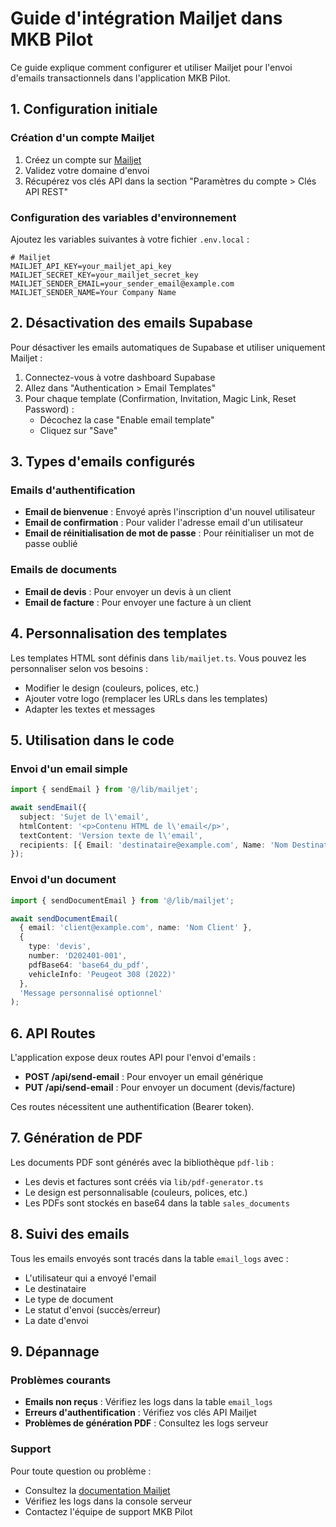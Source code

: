 # Guide d'intégration Mailjet dans MKB Pilot

Ce guide explique comment configurer et utiliser Mailjet pour l'envoi d'emails transactionnels dans l'application MKB Pilot.

## 1. Configuration initiale

### Création d'un compte Mailjet

1. Créez un compte sur [Mailjet](https://www.mailjet.com/)
2. Validez votre domaine d'envoi
3. Récupérez vos clés API dans la section "Paramètres du compte > Clés API REST"

### Configuration des variables d'environnement

Ajoutez les variables suivantes à votre fichier `.env.local` :

```
# Mailjet
MAILJET_API_KEY=your_mailjet_api_key
MAILJET_SECRET_KEY=your_mailjet_secret_key
MAILJET_SENDER_EMAIL=your_sender_email@example.com
MAILJET_SENDER_NAME=Your Company Name
```

## 2. Désactivation des emails Supabase

Pour désactiver les emails automatiques de Supabase et utiliser uniquement Mailjet :

1. Connectez-vous à votre dashboard Supabase
2. Allez dans "Authentication > Email Templates"
3. Pour chaque template (Confirmation, Invitation, Magic Link, Reset Password) :
   - Décochez la case "Enable email template"
   - Cliquez sur "Save"

## 3. Types d'emails configurés

### Emails d'authentification

- **Email de bienvenue** : Envoyé après l'inscription d'un nouvel utilisateur
- **Email de confirmation** : Pour valider l'adresse email d'un utilisateur
- **Email de réinitialisation de mot de passe** : Pour réinitialiser un mot de passe oublié

### Emails de documents

- **Email de devis** : Pour envoyer un devis à un client
- **Email de facture** : Pour envoyer une facture à un client

## 4. Personnalisation des templates

Les templates HTML sont définis dans `lib/mailjet.ts`. Vous pouvez les personnaliser selon vos besoins :

- Modifier le design (couleurs, polices, etc.)
- Ajouter votre logo (remplacer les URLs dans les templates)
- Adapter les textes et messages

## 5. Utilisation dans le code

### Envoi d'un email simple

```typescript
import { sendEmail } from '@/lib/mailjet';

await sendEmail({
  subject: 'Sujet de l\'email',
  htmlContent: '<p>Contenu HTML de l\'email</p>',
  textContent: 'Version texte de l\'email',
  recipients: [{ Email: 'destinataire@example.com', Name: 'Nom Destinataire' }],
});
```

### Envoi d'un document

```typescript
import { sendDocumentEmail } from '@/lib/mailjet';

await sendDocumentEmail(
  { email: 'client@example.com', name: 'Nom Client' },
  { 
    type: 'devis', 
    number: 'D202401-001', 
    pdfBase64: 'base64_du_pdf', 
    vehicleInfo: 'Peugeot 308 (2022)' 
  },
  'Message personnalisé optionnel'
);
```

## 6. API Routes

L'application expose deux routes API pour l'envoi d'emails :

- **POST /api/send-email** : Pour envoyer un email générique
- **PUT /api/send-email** : Pour envoyer un document (devis/facture)

Ces routes nécessitent une authentification (Bearer token).

## 7. Génération de PDF

Les documents PDF sont générés avec la bibliothèque `pdf-lib` :

- Les devis et factures sont créés via `lib/pdf-generator.ts`
- Le design est personnalisable (couleurs, polices, etc.)
- Les PDFs sont stockés en base64 dans la table `sales_documents`

## 8. Suivi des emails

Tous les emails envoyés sont tracés dans la table `email_logs` avec :

- L'utilisateur qui a envoyé l'email
- Le destinataire
- Le type de document
- Le statut d'envoi (succès/erreur)
- La date d'envoi

## 9. Dépannage

### Problèmes courants

- **Emails non reçus** : Vérifiez les logs dans la table `email_logs`
- **Erreurs d'authentification** : Vérifiez vos clés API Mailjet
- **Problèmes de génération PDF** : Consultez les logs serveur

### Support

Pour toute question ou problème :
- Consultez la [documentation Mailjet](https://dev.mailjet.com/)
- Vérifiez les logs dans la console serveur
- Contactez l'équipe de support MKB Pilot